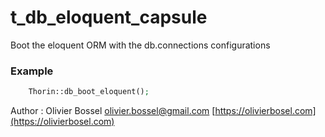 # t_db_eloquent_capsule

Boot the eloquent ORM with the db.connections configurations

### Example
```php
	Thorin::db_boot_eloquent();
```
Author : Olivier Bossel [olivier.bossel@gmail.com](mailto:olivier.bossel@gmail.com) [https://olivierbosel.com](https://olivierbosel.com)